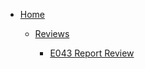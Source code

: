 <!-- docs/_sidebar.md -->

* [Home](/)

    * [Reviews](/reviews/)

        * [E043 Report Review](/reviews/E043-report_review.md "First draft of LNEC's in-lab tests report")